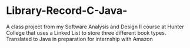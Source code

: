 # Library-Record-C-Java-
A class project from my Software Analysis and Design II course at Hunter College that uses a Linked List to store three different book types. Translated to Java in preparation for internship with Amazon
